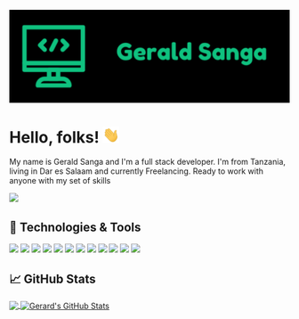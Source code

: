 ![Header](https://raw.githubusercontent.com/geraldsanga/geraldsanga/master/profile-assets/header_image.png "Header")
# Hello, folks! <img src="https://raw.githubusercontent.com/geraldsanga/geraldsanga/master/profile-assets/wave.gif" width="30px">
My name is Gerald Sanga and I'm a full stack developer. I'm from Tanzania, living in Dar es Salaam and currently Freelancing. Ready to work with anyone with my set of skills

![](https://visitor-badge.glitch.me/badge?page_id=geraldsanga.geraldsanga)

## 🔧 Technologies & Tools
![](https://img.shields.io/badge/Code-HTML5-informational?style=flat&logo=html5&logoColor=orange&color=orange)
![](https://img.shields.io/badge/Code-CSS-informational?style=flat&logo=CSS3&logoColor=blue&color=blue)
![](https://img.shields.io/badge/Code-JavaScript-informational?style=flat&logo=javascript&logoColor=yellow&color=yellow)
![](https://img.shields.io/badge/Code-Python-informational?style=flat&logo=python&logoColor=yellow&color=green)
![](https://img.shields.io/badge/Code-Node-informational?style=flat&logo=node.js&logoColor=green&color=green)
![](https://img.shields.io/badge/Code-Markdown-informational?style=flat&logo=markdown&logoColor=black&color=black)
![](https://img.shields.io/badge/Code-Django-informational?style=flat&logo=django&logoColor=lightgreen&color=lightgreen)
![](https://img.shields.io/badge/Code-Vue-informational?style=flat&logo=vue.js&logoColor=lightgreen&color=darkgreen)
![](https://img.shields.io/badge/Tool-PostgreSQL-informational?style=flat&logo=postgresql&logoColor=blue&color=blue)
![](https://img.shields.io/badge/Tool-git-informational?style=flat&logo=git&logoColor=orange&color=orange)
![](https://img.shields.io/badge/Os-Linux-informational?style=flat&logo=linux&logoColor=black&color=yellow)
![](https://img.shields.io/badge/Os-Windows-informational?style=flat&logo=windows&logoColor=blue&color=blue)

## &#x1f4c8; GitHub Stats

<a href="https://github.com/geraldsanga">
  <img align="center" src="https://github-readme-stats.vercel.app/api/top-langs/?username=geraldsanga&hide=css,html&title_color=ffffff&text_color=c9cacc&icon_color=2bbc8a&bg_color=1d1f21" />
</a>
</a>
<a href="https://github.com/geraldsanga">
  <img align="center" src="https://github-readme-stats.vercel.app/api?username=geraldsanga&show_icons=true&line_height=27&count_private=true&title_color=ffffff&text_color=c9cacc&icon_color=2bbc8a&bg_color=1d1f21" alt="Gerard's GitHub Stats" />
</a> 
